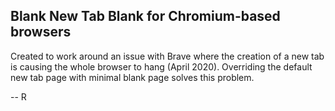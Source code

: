 ## Blank New Tab Blank for Chromium-based browsers

Created to work around an issue with Brave where the creation of a new tab is causing the whole browser to hang (April 2020). Overriding the default new tab page with minimal blank page solves this problem.

--
R
